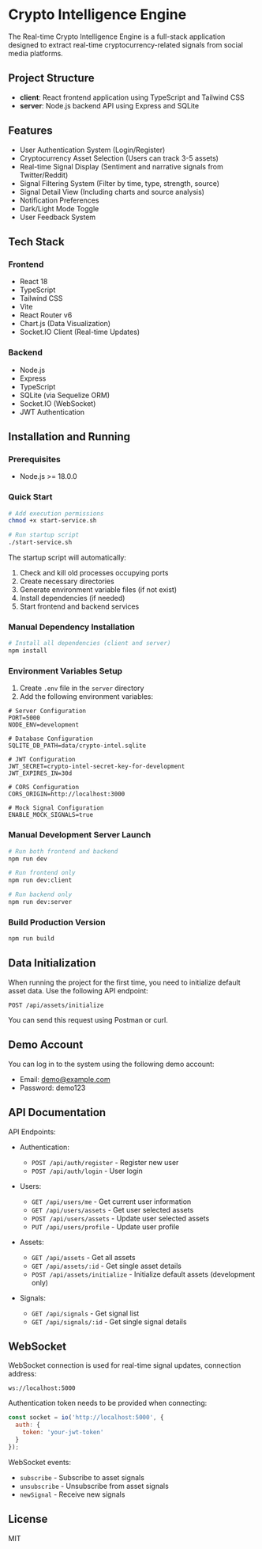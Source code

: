 # Crypto Intelligence Engine

The Real-time Crypto Intelligence Engine is a full-stack application designed to extract real-time cryptocurrency-related signals from social media platforms.

## Project Structure

- **client**: React frontend application using TypeScript and Tailwind CSS
- **server**: Node.js backend API using Express and SQLite

## Features

- User Authentication System (Login/Register)
- Cryptocurrency Asset Selection (Users can track 3-5 assets)
- Real-time Signal Display (Sentiment and narrative signals from Twitter/Reddit)
- Signal Filtering System (Filter by time, type, strength, source)
- Signal Detail View (Including charts and source analysis)
- Notification Preferences
- Dark/Light Mode Toggle
- User Feedback System

## Tech Stack

### Frontend
- React 18
- TypeScript
- Tailwind CSS
- Vite
- React Router v6
- Chart.js (Data Visualization)
- Socket.IO Client (Real-time Updates)

### Backend
- Node.js
- Express
- TypeScript
- SQLite (via Sequelize ORM)
- Socket.IO (WebSocket)
- JWT Authentication

## Installation and Running

### Prerequisites
- Node.js >= 18.0.0

### Quick Start

```bash
# Add execution permissions
chmod +x start-service.sh

# Run startup script
./start-service.sh
```

The startup script will automatically:
1. Check and kill old processes occupying ports
2. Create necessary directories
3. Generate environment variable files (if not exist)
4. Install dependencies (if needed)
5. Start frontend and backend services

### Manual Dependency Installation

```bash
# Install all dependencies (client and server)
npm install
```

### Environment Variables Setup

1. Create `.env` file in the `server` directory
2. Add the following environment variables:

```
# Server Configuration
PORT=5000
NODE_ENV=development

# Database Configuration
SQLITE_DB_PATH=data/crypto-intel.sqlite

# JWT Configuration
JWT_SECRET=crypto-intel-secret-key-for-development
JWT_EXPIRES_IN=30d

# CORS Configuration
CORS_ORIGIN=http://localhost:3000

# Mock Signal Configuration
ENABLE_MOCK_SIGNALS=true
```

### Manual Development Server Launch

```bash
# Run both frontend and backend
npm run dev

# Run frontend only
npm run dev:client

# Run backend only
npm run dev:server
```

### Build Production Version

```bash
npm run build
```

## Data Initialization

When running the project for the first time, you need to initialize default asset data. Use the following API endpoint:

```
POST /api/assets/initialize
```

You can send this request using Postman or curl.

## Demo Account

You can log in to the system using the following demo account:

- Email: demo@example.com
- Password: demo123

## API Documentation

API Endpoints:

- Authentication:
  - `POST /api/auth/register` - Register new user
  - `POST /api/auth/login` - User login

- Users:
  - `GET /api/users/me` - Get current user information
  - `GET /api/users/assets` - Get user selected assets
  - `POST /api/users/assets` - Update user selected assets
  - `PUT /api/users/profile` - Update user profile

- Assets:
  - `GET /api/assets` - Get all assets
  - `GET /api/assets/:id` - Get single asset details
  - `POST /api/assets/initialize` - Initialize default assets (development only)

- Signals:
  - `GET /api/signals` - Get signal list
  - `GET /api/signals/:id` - Get single signal details

## WebSocket

WebSocket connection is used for real-time signal updates, connection address:

```
ws://localhost:5000
```

Authentication token needs to be provided when connecting:

```javascript
const socket = io('http://localhost:5000', {
  auth: {
    token: 'your-jwt-token'
  }
});
```

WebSocket events:
- `subscribe` - Subscribe to asset signals
- `unsubscribe` - Unsubscribe from asset signals
- `newSignal` - Receive new signals

## License

MIT 